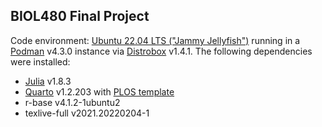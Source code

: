 ## BIOL480 Final Project

Code environment: [Ubuntu 22.04 LTS ("Jammy Jellyfish")](https://hub.docker.com/_/ubuntu) running in a [Podman](https://github.com/containers/podman) v4.3.0 instance via [Distrobox](https://github.com/89luca89/distrobox) v1.4.1. The following dependencies were installed:

- [Julia](https://julialang.org/) v1.8.3
- [Quarto](https://quarto.org/) v1.2.203 with [PLOS template](https://github.com/quarto-journals/plos)
- r-base v4.1.2-1ubuntu2
- texlive-full v2021.20220204-1

